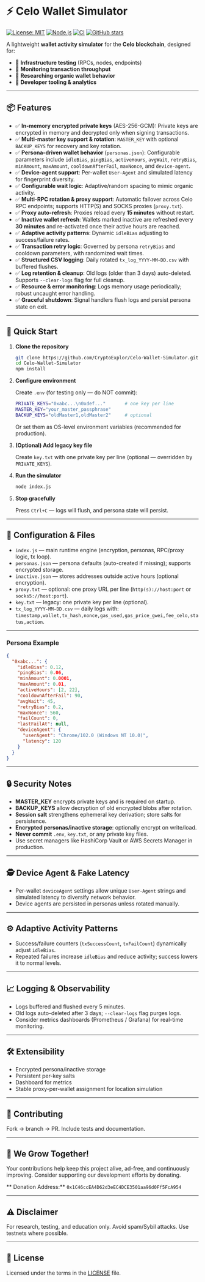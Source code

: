 # ⚡ Celo Wallet Simulator

[![License: MIT](https://img.shields.io/badge/License-MIT-blue.svg)](LICENSE)
[![Node.js](https://img.shields.io/badge/node-%3E%3D18-green)](https://nodejs.org/)
[![CI](https://github.com/CryptoExplor/Celo-Wallet-Simulator/actions/workflows/node.yml/badge.svg)](https://github.com/CryptoExplor/Celo-Wallet-Simulator/actions)
[![GitHub stars](https://img.shields.io/github/stars/CryptoExplor/Celo-Wallet-Simulator?style=social)](https://github.com/CryptoExplor/Celo-Wallet-Simulator/stargazers)

A lightweight **wallet activity simulator** for the **Celo blockchain**, designed for:

* 🔹 **Infrastructure testing** (RPCs, nodes, endpoints)
* 🔹 **Monitoring transaction throughput**
* 🔹 **Researching organic wallet behavior**
* 🔹 **Developer tooling & analytics**

---

## 📦 Features

* ✅ **In-memory encrypted private keys** (AES-256-GCM): Private keys are encrypted in memory and decrypted only when signing transactions.
* ✅ **Multi-master key support & rotation**: `MASTER_KEY` with optional `BACKUP_KEYS` for recovery and key rotation.
* ✅ **Persona-driven wallet behavior** (`personas.json`): Configurable parameters include `idleBias`, `pingBias`, `activeHours`, `avgWait`, `retryBias`, `minAmount`, `maxAmount`, `cooldownAfterFail`, `maxNonce`, and `device-agent`.
* ✅ **Device-agent support**: Per-wallet `User-Agent` and simulated latency for fingerprint diversity.
* ✅ **Configurable wait logic**: Adaptive/random spacing to mimic organic activity.
* ✅ **Multi-RPC rotation & proxy support**: Automatic failover across Celo RPC endpoints; supports HTTP(S) and SOCKS proxies (`proxy.txt`).
* ✅ **Proxy auto-refresh**: Proxies reload every **15 minutes** without restart.
* ✅ **Inactive wallet refresh**: Wallets marked inactive are refreshed every **30 minutes** and re-activated once their active hours are reached.
* ✅ **Adaptive activity patterns**: Dynamic `idleBias` adjusting to success/failure rates.
* ✅ **Transaction retry logic**: Governed by persona `retryBias` and cooldown parameters, with randomized wait times.
* ✅ **Structured CSV logging**: Daily rotated `tx_log_YYYY-MM-DD.csv` with buffered flushes.
* ✅ **Log retention & cleanup**: Old logs (older than 3 days) auto-deleted. Supports `--clear-logs` flag for full cleanup.
* ✅ **Resource & error monitoring**: Logs memory usage periodically; robust uncaught error handling.
* ✅ **Graceful shutdown**: Signal handlers flush logs and persist persona state on exit.

---

## 🚀 Quick Start

1. **Clone the repository**

   ```bash
   git clone https://github.com/CryptoExplor/Celo-Wallet-Simulator.git
   cd Celo-Wallet-Simulator
   npm install
   ```

2. **Configure environment**

   Create `.env` (for testing only — do NOT commit):

   ```bash
   PRIVATE_KEYS="0xabc...\n0xdef..."       # one key per line
   MASTER_KEY="your_master_passphrase"
   BACKUP_KEYS="oldMaster1,oldMaster2"     # optional
   ```

   Or set them as OS-level environment variables (recommended for production).

3. **(Optional) Add legacy key file**

   Create `key.txt` with one private key per line (optional — overridden by `PRIVATE_KEYS`).

4. **Run the simulator**

   ```bash
   node index.js
   ```

5. **Stop gracefully**

   Press `Ctrl+C` — logs will flush, and persona state will persist.

---

## 🧩 Configuration & Files

* `index.js` — main runtime engine (encryption, personas, RPC/proxy logic, tx loop).
* `personas.json` — persona defaults (auto-created if missing); supports encrypted storage.
* `inactive.json` — stores addresses outside active hours (optional encryption).
* `proxy.txt` — optional: one proxy URL per line (`http(s)://host:port` or `socks5://host:port`).
* `key.txt` — legacy: one private key per line (optional).
* `tx_log_YYYY-MM-DD.csv` — daily logs with: `timestamp,wallet,tx_hash,nonce,gas_used,gas_price_gwei,fee_celo,status,action`.

---

### Persona Example

```json
{
  "0xabc...": {
    "idleBias": 0.12,
    "pingBias": 0.06,
    "minAmount": 0.0001,
    "maxAmount": 0.01,
    "activeHours": [2, 22],
    "cooldownAfterFail": 90,
    "avgWait": 45,
    "retryBias": 0.2,
    "maxNonce": 560,
    "failCount": 0,
    "lastFailAt": null,
    "deviceAgent": {
      "userAgent": "Chrome/102.0 (Windows NT 10.0)",
      "latency": 120
    }
  }
}
```

---

## 🔒 Security Notes

* **MASTER_KEY** encrypts private keys and is required on startup.
* **BACKUP_KEYS** allow decryption of old encrypted blobs after rotation.
* **Session salt** strengthens ephemeral key derivation; store salts for persistence.
* **Encrypted personas/inactive storage**: optionally encrypt on write/load.
* **Never commit** `.env`, `key.txt`, or any private key files.
* Use secret managers like HashiCorp Vault or AWS Secrets Manager in production.

---

## 🕵️ Device Agent & Fake Latency

* Per-wallet `deviceAgent` settings allow unique `User-Agent` strings and simulated latency to diversify network behavior.
* Device agents are persisted in personas unless rotated manually.

---

## ⚙️ Adaptive Activity Patterns

* Success/failure counters (`txSuccessCount`, `txFailCount`) dynamically adjust `idleBias`.
* Repeated failures increase `idleBias` and reduce activity; success lowers it to normal levels.

---

## 📈 Logging & Observability

* Logs buffered and flushed every 5 minutes.
* Old logs auto-deleted after 3 days; `--clear-logs` flag purges logs.
* Consider metrics dashboards (Prometheus / Grafana) for real-time monitoring.

---

## 🛠️ Extensibility

* Encrypted persona/inactive storage
* Persistent per-key salts
* Dashboard for metrics
* Stable proxy-per-wallet assignment for location simulation

---

## 🤝 Contributing

Fork → branch → PR. Include tests and documentation.

---

## 💝 We Grow Together!

Your contributions help keep this project alive, ad-free, and continuously improving. Consider supporting our development efforts by donating.

** Donation Address:**
`0x1C46ccEA4D62d3eEC4DCE3501aa96d0Ff5FcA954`

---

## ⚠️ Disclaimer

For research, testing, and education only. Avoid spam/Sybil attacks. Use testnets where possible.

---

## 📜 License

Licensed under the terms in the [LICENSE](LICENSE) file.
